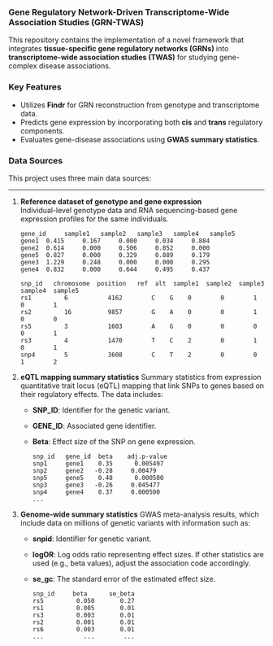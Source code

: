 ### Gene Regulatory Network-Driven Transcriptome-Wide Association Studies (GRN-TWAS)

This repository contains the implementation of a novel framework that integrates **tissue-specific gene regulatory networks (GRNs)** into **transcriptome-wide association studies (TWAS)** for studying gene-complex disease associations.

### Key Features
- Utilizes **Findr** for GRN reconstruction from genotype and transcriptome data.
- Predicts gene expression by incorporating both **cis** and **trans** regulatory components.
- Evaluates gene-disease associations using **GWAS summary statistics**.

### Data Sources
This project uses three main data sources:


---
1. **Reference dataset of genotype and gene expression**  
   Individual-level genotype data and RNA sequencing-based gene expression profiles for the same individuals.


      ```plaintext
      gene_id     sample1   sample2   sample3   sample4   sample5
      gene1  0.415     0.167     0.000     0.034     0.884
      gene2  0.614     0.000     0.506     0.852     0.000
      gene5  0.827     0.000     0.329     0.889     0.179
      gene3  1.229     0.248     0.000     0.000     0.295
      gene4  0.832     0.000     0.644     0.495     0.437
      ```

      ```plaintext
      snp_id   chromosome  position   ref  alt  sample1  sample2  sample3  sample4  sample5 
      rs1         6           4162        C    G    0        0        1        0        1 
      rs2         16          9857        G    A    0        0        1        0        0 
      rs5         3           1603        A    G    0        0        0        0        1 
      rs3         4           1470        T    C    2        0        1        0        1 
      snp4        5           3608        C    T    2        0        0        1        2 
      ```

2. **eQTL mapping summary statistics**
   Summary statistics from expression quantitative trait locus (eQTL) mapping that link SNPs to genes based on their regulatory effects. The data includes:

   - **SNP_ID**: Identifier for the genetic variant.
   - **GENE_ID**: Associated gene identifier.
   - **Beta**: Effect size of the SNP on gene expression.

      ```plaintext
      snp_id   gene_id  beta    adj.p-value
      snp1     gene1    0.35      0.005497
      snp2     gene2   -0.28     0.00479
      snp5     gene5    0.48      0.000500
      snp3     gene3   -0.26     0.045477
      snp4     gene4    0.37     0.000500
      ...
      ```

3. **Genome-wide summary statistics**
   GWAS meta-analysis results, which include data on millions of genetic variants with information such as:

   - **snpid**: Identifier for genetic variant.
   - **logOR**: Log odds ratio representing effect sizes. If other statistics are used (e.g., beta values), adjust the association code accordingly.
   - **se_gc**: The standard error of the estimated effect size.

      ```plaintext
      snp_id     beta      se_beta
      rs5         0.050       0.27
      rs1         0.005       0.01
      rs3         0.003       0.01
      rs2         0.001       0.01
      rs6         0.003       0.01
      ...           ...        ...
      ```










<!-- ### GRN-TWAS Pipeline

This repository includes a Julia pipeline that automates the three main stages of our framework:

1. **Network Reconstruction**: 
   - Reconstructs tissue-specific gene regulatory networks (GRNs) using reference genotype and gene expression data.
   - Leverages tools like `Findr` for causal inference to build GRNs.

2. **Model Training**: 
   - Trains a machine learning model (e.g., Ridge regression) to predict gene expression by incorporating cis- and trans-eQTL regulatory effects derived from GRNs.

3. **Association Analysis**: 
   - Integrates GWAS summary statistics with predicted gene expression to evaluate gene-disease associations.

### Running the Pipeline

To execute the full pipeline, ensure the following inputs are prepared: -->
<!-- - **Reference Dataset**: A file containing genotype and gene expression data (`reference_dataset.tsv`).
- **GWAS Summary Statistics**: A file with genome-wide summary statistics (`gwas_summary_statistics.tsv`). -->

<!-- Run the pipeline script:

```bash
python ../src/grn_gwas_main.py 
``` -->




<!-- ### Input Format
The input file must be a gzipped CSV file (`.csv.gz`) containing the following columns:
 -->

<!-- 




1. **id**  
   - Unique identifier for each gene or SNP.

2. **Expression Columns**  
   - Columns representing expression data for each sample.
   - Column names should be unique and represent sample identifiers (e.g., `sample1`, `sample2`, etc.).

3. **Genotype Columns**  
   - Columns representing genotype data for each sample.
   - Column names should match the expression sample identifiers.

### Example Input File
```csv
id,sample1,sample2,sample3
gene1,5.6,3.2,4.1
gene2,4.1,2.1,5.2
```
```csv
id,sample1,sample2,sample3
snp1,0,1,0
snp2,1,0,1
``` -->



